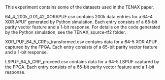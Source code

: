 This experiment contains some of the datasets used in the TENAX paper.

64_4_200k_0.01_42_XORAPUF.csv contains 200k data entries for a 64-4 XOR APUF generated by Python simulation. Each entry consists of a 65-bit parity vector feature and a 1-bit response. For details on the code generated by the Python simulation, see the TENAX_source-tf2 folder.

XOR_PUF_64_5_CRPs_transformed.csv contains data for a 64-5 XOR APUF captured by the FPGA. Each entry consists of a 65-bit parity vector feature and a 1-bit response.

LSPUF_64_5_CRP_proceed.csv contains data for a 64-5 LSPUF captured by the FPGA. Each entry consists of a 65-bit parity vector feature and a 1-bit response.

